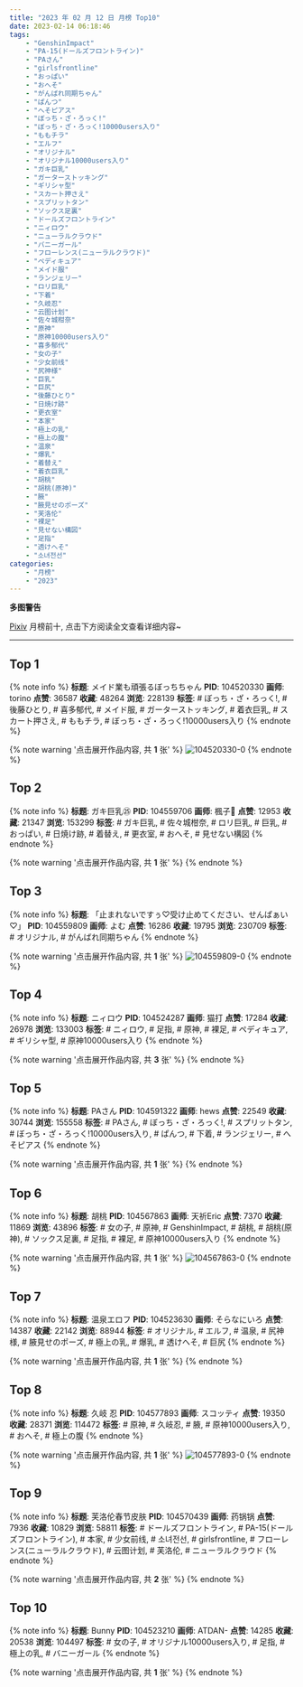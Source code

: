 ```yaml
---
title: "2023 年 02 月 12 日 月榜 Top10"
date: 2023-02-14 06:18:46
tags:
    - "GenshinImpact"
    - "PA-15(ドールズフロントライン)"
    - "PAさん"
    - "girlsfrontline"
    - "おっぱい"
    - "おへそ"
    - "がんばれ同期ちゃん"
    - "ぱんつ"
    - "へそピアス"
    - "ぼっち・ざ・ろっく!"
    - "ぼっち・ざ・ろっく!10000users入り"
    - "ももチラ"
    - "エルフ"
    - "オリジナル"
    - "オリジナル10000users入り"
    - "ガキ巨乳"
    - "ガーターストッキング"
    - "ギリシャ型"
    - "スカート押さえ"
    - "スプリットタン"
    - "ソックス足裏"
    - "ドールズフロントライン"
    - "ニィロウ"
    - "ニューラルクラウド"
    - "バニーガール"
    - "フローレンス(ニューラルクラウド)"
    - "ペディキュア"
    - "メイド服"
    - "ランジェリー"
    - "ロリ巨乳"
    - "下着"
    - "久岐忍"
    - "云图计划"
    - "佐々城柑奈"
    - "原神"
    - "原神10000users入り"
    - "喜多郁代"
    - "女の子"
    - "少女前线"
    - "尻神様"
    - "巨乳"
    - "巨尻"
    - "後藤ひとり"
    - "日焼け跡"
    - "更衣室"
    - "本家"
    - "極上の乳"
    - "極上の腹"
    - "温泉"
    - "爆乳"
    - "着替え"
    - "着衣巨乳"
    - "胡桃"
    - "胡桃(原神)"
    - "腋"
    - "腋見せのポーズ"
    - "芙洛伦"
    - "裸足"
    - "見せない構図"
    - "足指"
    - "透けへそ"
    - "소녀전선"
categories:
    - "月榜"
    - "2023"
---
```


<i class="fa fa-triangle-exclamation"></i>**多图警告**<i class="fa fa-triangle-exclamation"></i>

[Pixiv](https://www.pixiv.net/) 月榜前十, 点击下方阅读全文查看详细内容~

<!-- more -->

---

## Top 1

{% note info %}
**标题**: メイド業も頑張るぼっちちゃん
**PID**: 104520330 **画师**: torino
**点赞**: 36587 **收藏**: 48264 **浏览**: 228139
**标签**: # ぼっち・ざ・ろっく!, # 後藤ひとり, # 喜多郁代, # メイド服, # ガーターストッキング, # 着衣巨乳, # スカート押さえ, # ももチラ, # ぼっち・ざ・ろっく!10000users入り
{% endnote %}

{% note warning '点击展开作品内容, 共 **1** 张' %}
![104520330-0](https://i.pixiv.re/img-original/img/2023/01/15/00/00/34/104520330_p0.jpg)
{% endnote %}

## Top 2

{% note info %}
**标题**: ガキ巨乳㉕
**PID**: 104559706 **画师**: 楓子🍁
**点赞**: 12953 **收藏**: 21347 **浏览**: 153299
**标签**: # ガキ巨乳, # 佐々城柑奈, # ロリ巨乳, # 巨乳, # おっぱい, # 日焼け跡, # 着替え, # 更衣室, # おへそ, # 見せない構図
{% endnote %}

{% note warning '点击展开作品内容, 共 **1** 张' %}
{% endnote %}

## Top 3

{% note info %}
**标题**: 「止まれないですぅ♡受け止めてください、せんぱぁい♡」
**PID**: 104559809 **画师**: よむ
**点赞**: 16286 **收藏**: 19795 **浏览**: 230709
**标签**: # オリジナル, # がんばれ同期ちゃん
{% endnote %}

{% note warning '点击展开作品内容, 共 **1** 张' %}
![104559809-0](https://i.pixiv.re/img-original/img/2023/01/16/08/09/04/104559809_p0.png)
{% endnote %}

## Top 4

{% note info %}
**标题**: ニィロウ
**PID**: 104524287 **画师**: 猫打
**点赞**: 17284 **收藏**: 26978 **浏览**: 133003
**标签**: # ニィロウ, # 足指, # 原神, # 裸足, # ペディキュア, # ギリシャ型, # 原神10000users入り
{% endnote %}

{% note warning '点击展开作品内容, 共 **3** 张' %}
{% endnote %}

## Top 5

{% note info %}
**标题**: PAさん
**PID**: 104591322 **画师**: hews
**点赞**: 22549 **收藏**: 30744 **浏览**: 155558
**标签**: # PAさん, # ぼっち・ざ・ろっく!, # スプリットタン, # ぼっち・ざ・ろっく!10000users入り, # ぱんつ, # 下着, # ランジェリー, # へそピアス
{% endnote %}

{% note warning '点击展开作品内容, 共 **1** 张' %}
{% endnote %}

## Top 6

{% note info %}
**标题**: 胡桃
**PID**: 104567863 **画师**: 天祈Eric
**点赞**: 7370 **收藏**: 11869 **浏览**: 43896
**标签**: # 女の子, # 原神, # GenshinImpact, # 胡桃, # 胡桃(原神), # ソックス足裏, # 足指, # 裸足, # 原神10000users入り
{% endnote %}

{% note warning '点击展开作品内容, 共 **1** 张' %}
![104567863-0](https://i.pixiv.re/img-original/img/2023/01/16/17/57/11/104567863_p0.jpg)
{% endnote %}

## Top 7

{% note info %}
**标题**: 温泉エロフ
**PID**: 104523630 **画师**: そらなにいろ
**点赞**: 14387 **收藏**: 22142 **浏览**: 88944
**标签**: # オリジナル, # エルフ, # 温泉, # 尻神様, # 腋見せのポーズ, # 極上の乳, # 爆乳, # 透けへそ, # 巨尻
{% endnote %}

{% note warning '点击展开作品内容, 共 **1** 张' %}
{% endnote %}

## Top 8

{% note info %}
**标题**: 久岐 忍
**PID**: 104577893 **画师**: スコッティ
**点赞**: 19350 **收藏**: 28371 **浏览**: 114472
**标签**: # 原神, # 久岐忍, # 腋, # 原神10000users入り, # おへそ, # 極上の腹
{% endnote %}

{% note warning '点击展开作品内容, 共 **1** 张' %}
![104577893-0](https://i.pixiv.re/img-original/img/2023/01/17/00/00/14/104577893_p0.jpg)
{% endnote %}

## Top 9

{% note info %}
**标题**: 芙洛伦春节皮肤
**PID**: 104570439 **画师**: 药锅锅
**点赞**: 7936 **收藏**: 10829 **浏览**: 58811
**标签**: # ドールズフロントライン, # PA-15(ドールズフロントライン), # 本家, # 少女前线, # 소녀전선, # girlsfrontline, # フローレンス(ニューラルクラウド), # 云图计划, # 芙洛伦, # ニューラルクラウド
{% endnote %}

{% note warning '点击展开作品内容, 共 **2** 张' %}
{% endnote %}

## Top 10

{% note info %}
**标题**: Bunny
**PID**: 104523210 **画师**: ATDAN-
**点赞**: 14285 **收藏**: 20538 **浏览**: 104497
**标签**: # 女の子, # オリジナル10000users入り, # 足指, # 極上の乳, # バニーガール
{% endnote %}

{% note warning '点击展开作品内容, 共 **1** 张' %}
{% endnote %}
